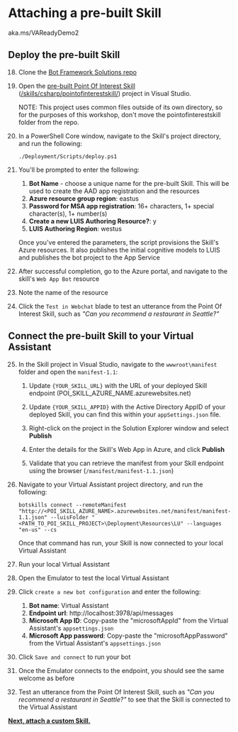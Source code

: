 # Attaching a pre-built Skill
aka.ms/VAReadyDemo2

## Deploy the pre-built Skill
18. Clone the [Bot Framework Solutions repo](https://github.com/microsoft/botframework-solutions)
1. Open the [pre-built Point Of Interest Skill](https://microsoft.github.io/botframework-solutions/skills/samples/point-of-interest/)  ([/skills/csharp/pointofinterestskill/](https://github.com/microsoft/botframework-solutions/tree/master/skills/csharp/pointofinterestskill)) project in Visual Studio. 
    
    NOTE: This project uses common files outside of its own directory, so for the purposes of this workshop, don't move the pointofinterestskill folder from the repo.
    
1. In a PowerShell Core window, navigate to the Skill's project directory, and run the following:
    ```
    ./Deployment/Scripts/deploy.ps1
    ```
1. You'll be prompted to enter the following:
    1. **Bot Name** - choose a unique name for the pre-built Skill. This will be used to create the AAD app registration and the resources
    1. **Azure resource group region**: eastus
    1. **Password for MSA app registration**: 16+ characters, 1+ special character(s), 1+ number(s)
    1. **Create a new LUIS Authoring Resource?**: y
    1. **LUIS Authoring Region**: westus
    
    Once you've entered the parameters, the script provisions the Skill's Azure resources. It also publishes the initial cognitive models to LUIS and publishes the bot project to the App Service
1. After successful completion, go to the Azure portal, and navigate to the skill's `Web App Bot` resource
1. Note the name of the resource
1. Click the `Test in Webchat` blade to test an utterance from the Point Of Interest Skill, such as _"Can you recommend a restaurant in Seattle?"_



## Connect the pre-built Skill to your Virtual Assistant
25. In the Skill project in Visual Studio, navigate to the `wwwroot\manifest` folder and open the `manifest-1.1`:

    1. Update `{YOUR_SKILL_URL}` with the URL of your deployed Skill endpoint (POI_SKILL_AZURE_NAME.azurewebsites.net)

    1. Update `{YOUR_SKILL_APPID}` with the Active Directory AppID of your deployed Skill, you can find this within your `appSettings.json` file.
    1. Right-click on the project in the Solution Explorer window and select **Publish**
    1. Enter the details for the Skill's Web App in Azure, and click **Publish**
    1. Validate that you can retrieve the manifest from your Skill endpoint using the browser (`/manifest/manifest-1.1.json`)
1. Navigate to your Virtual Assistant project directory, and run the following:
    ```
    botskills connect --remoteManifest "http://<POI_SKILL_AZURE_NAME>.azurewebsites.net/manifest/manifest-1.1.json" --luisFolder "<PATH_TO_POI_SKILL_PROJECT>\Deployment\Resources\LU" --languages "en-us" --cs
    ```
    Once that command has run, your Skill is now connected to your local Virtual Assistant
1. Run your local Virtual Assistant

1. Open the Emulator to test the local Virtual Assistant
1. Click `create a new bot configuration` and enter the following:
    1. **Bot name**: Virtual Assistant
    1. **Endpoint url**: http://localhost:3978/api/messages
    1. **Microsoft App ID**: Copy-paste the "microsoftAppId" from the Virtual Assistant's `appsettings.json`
    1. **Microsoft App password**: Copy-paste the "microsoftAppPassword" from the Virtual Assistant's `appsettings.json`
1. Click `Save and connect` to run your bot
1. Once the Emulator connects to the endpoint, you should see the same welcome as before
1. Test an utterance from the Point Of Interest Skill, such as _"Can you recommend a restaurant in Seattle?"_ to see that the Skill is connected to the Virtual Assistant


[**Next, attach a custom Skill.**](https://github.com/microsoft/VAReady2020/blob/master/DemoInstructions/attachingcustomskill.md)
